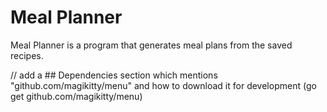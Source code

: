 # Meal Planner

Meal Planner is a program that generates meal plans from the saved recipes.

// add a ## Dependencies section which mentions "github.com/magikitty/menu" and how to download it for development (go get github.com/magikitty/menu)
